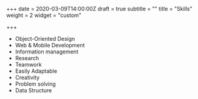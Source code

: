 +++
date = 2020-03-09T14:00:00Z
draft = true
subtitle = ""
title = "Skills"
weight = 2
widget = "custom"

+++
* Object-Oriented Design
* Web & Mobile Development
* Information management
* Research
* Teamwork
* Easily Adaptable
* Creativity
* Problem solving
* Data Structure